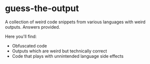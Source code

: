 # guess-the-output
A collection of weird code snippets from various languages with weird outputs. Answers provided.

Here you'll find:
  - Obfuscated code
  - Outputs which are weird but technically correct
  - Code that plays with unnintended language side effects
